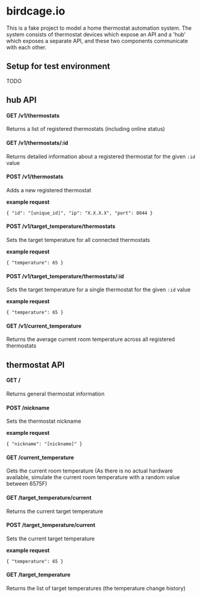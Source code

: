 # birdcage.io

This is a fake project to model a home thermostat automation system. The system consists of thermostat devices which expose an API and a 'hub' which exposes a separate API, and these two components communicate with each other.

Setup for test environment
--------------------------

TODO

hub API
-------

#### GET /v1/thermostats

Returns a list of registered thermostats (including online status)

#### GET /v1/thermostats/:id

Returns detailed information about a registered thermostat for the given `:id` value

#### POST /v1/thermostats

Adds a new registered thermostat

**example request**

    { "id": "[unique_id]", "ip": "X.X.X.X", "port": 8044 }

#### POST /v1/target_temperature/thermostats

Sets the target temperature for all connected thermostats

**example request**

    { "temperature": 65 }

#### POST /v1/target_temperature/thermostats/:id

Sets the target temperature for a single thermostat for the given `:id` value

**example request**

    { "temperature": 65 }

#### GET /v1/current_temperature

Returns the average current room temperature across all registered thermostats

thermostat API
--------------

#### GET /

Returns general thermostat information

#### POST /nickname

Sets the thermostat nickname

**example request**

    { "nickname": "[nickname]" }

#### GET /current_temperature

Gets the current room temperature (As there is no actual hardware available, simulate the current room temperature with a random value between 65­75F)

#### GET /target_temperature/current

Returns the current target temperature

#### POST /target_temperature/current

Sets the current target temperature

**example request**

    { "temperature": 65 }

#### GET /target_temperature

Returns the list of target temperatures (the temperature change history)
